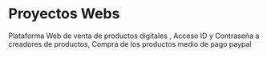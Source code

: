 # Proyectos Webs
Plataforma Web de venta de productos digitales , 
Acceso  ID y Contraseña a creadores de productos, 
Compra de los productos medio de pago paypal 
 
